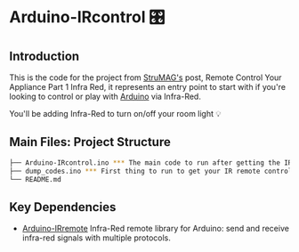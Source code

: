 # Arduino-IRcontrol 🎛️

## Introduction

This is the code for the project from [StruMAG's](https://strumag.tn/remote-control-your-appliance-part-1-infra-red) post, Remote Control Your Appliance Part 1 Infra Red, it represents an entry point to start with if you're looking to control or play with [Arduino](https://www.arduino.cc/) via Infra-Red.

You'll be adding Infra-Red to turn on/off your room light 💡️

## Main Files: Project Structure

  ```sh
  ├── Arduino-IRcontrol.ino *** The main code to run after getting the IR codes
  ├── dump_codes.ino *** First thing to run to get your IR remote controller codes
  └── README.md
  ```

## Key Dependencies

- [Arduino-IRremote](https://github.com/Arduino-IRremote/Arduino-IRremote) Infra-Red remote library for Arduino: send and receive infra-red signals with multiple protocols.